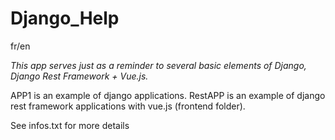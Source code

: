 # Django_Help

fr/en

*This app serves just as a reminder to several basic elements of Django, Django Rest Framework + Vue.js.*

APP1 is an example of django applications.
RestAPP is an example of django rest framework applications with vue.js (frontend folder).

See infos.txt for more details
